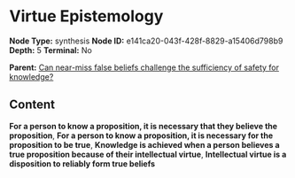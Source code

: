 # Virtue Epistemology

**Node Type:** synthesis
**Node ID:** e141ca20-043f-428f-8829-a15406d798b9
**Depth:** 5
**Terminal:** No

**Parent:** [Can near-miss false beliefs challenge the sufficiency of safety for knowledge?](can-near-miss-false-beliefs-challenge-the-sufficiency-of-safety-for-knowledge-antithesis-9aa3dffc-d628-4c12-9a2b-c5e8b9e417db.md)

## Content

**For a person to know a proposition, it is necessary that they believe the proposition**, **For a person to know a proposition, it is necessary for the proposition to be true**, **Knowledge is achieved when a person believes a true proposition because of their intellectual virtue**, **Intellectual virtue is a disposition to reliably form true beliefs**
